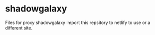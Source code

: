 # shadowgalaxy
Files for proxy shadowgalaxy import this repsitory to netlify to use or a different site.
